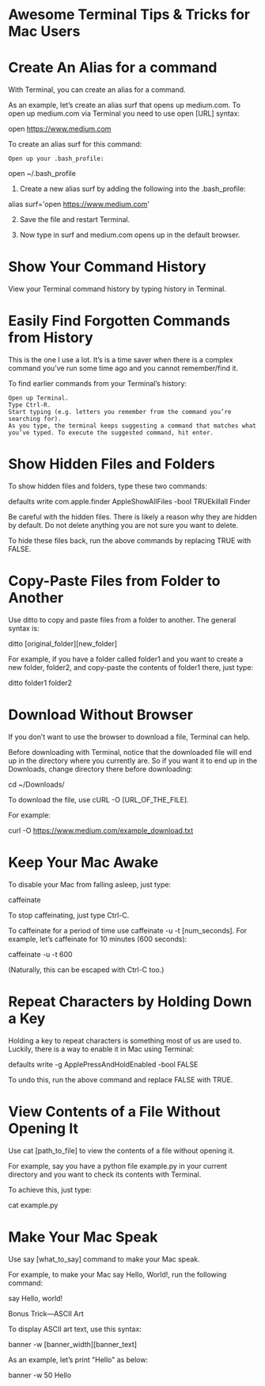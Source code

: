Awesome Terminal Tips & Tricks for Mac Users
===============================================

# Create An Alias for a command

With Terminal, you can create an alias for a command.

As an example, let’s create an alias surf that opens up medium.com. To open up medium.com via Terminal you need to use open [URL] syntax:

open https://www.medium.com

To create an alias surf for this command:

    Open up your .bash_profile:

open ~/.bash_profile

1. Create a new alias surf by adding the following into the .bash_profile:

alias surf='open https://www.medium.com'

2. Save the file and restart Terminal.

3. Now type in surf and medium.com opens up in the default browser.

# Show Your Command History

View your Terminal command history by typing history in Terminal.

# Easily Find Forgotten Commands from History

This is the one I use a lot. It’s is a time saver when there is a complex command you’ve run some time ago and you cannot remember/find it.

To find earlier commands from your Terminal’s history:

    Open up Terminal.
    Type Ctrl-R.
    Start typing (e.g. letters you remember from the command you’re searching for).
    As you type, the terminal keeps suggesting a command that matches what you’ve typed. To execute the suggested command, hit enter.

# Show Hidden Files and Folders

To show hidden files and folders, type these two commands:

defaults write com.apple.finder AppleShowAllFiles -bool TRUEkillall Finder

Be careful with the hidden files. There is likely a reason why they are hidden by default. Do not delete anything you are not sure you want to delete.

To hide these files back, run the above commands by replacing TRUE with FALSE.

# Copy-Paste Files from Folder to Another

Use ditto to copy and paste files from a folder to another. The general syntax is:

ditto [original_folder][new_folder]

For example, if you have a folder called folder1 and you want to create a new folder, folder2, and copy-paste the contents of folder1 there, just type:

ditto folder1 folder2

# Download Without Browser

If you don’t want to use the browser to download a file, Terminal can help.

Before downloading with Terminal, notice that the downloaded file will end up in the directory where you currently are. So if you want it to end up in the Downloads, change directory there before downloading:

cd ~/Downloads/

To download the file, use cURL -O [URL_OF_THE_FILE].

For example:

curl -O https://www.medium.com/example_download.txt

# Keep Your Mac Awake

To disable your Mac from falling asleep, just type:

caffeinate

To stop caffeinating, just type Ctrl-C.

To caffeinate for a period of time use caffeinate -u -t [num_seconds]. For example, let’s caffeinate for 10 minutes (600 seconds):

caffeinate -u -t 600

(Naturally, this can be escaped with Ctrl-C too.)

# Repeat Characters by Holding Down a Key

Holding a key to repeat characters is something most of us are used to. Luckily, there is a way to enable it in Mac using Terminal:

defaults write -g ApplePressAndHoldEnabled -bool FALSE

To undo this, run the above command and replace FALSE with TRUE.

# View Contents of a File Without Opening It

Use cat [path_to_file] to view the contents of a file without opening it.

For example, say you have a python file example.py in your current directory and you want to check its contents with Terminal.

To achieve this, just type:

cat example.py

# Make Your Mac Speak

Use say [what_to_say] command to make your Mac speak.

For example, to make your Mac say Hello, World!, run the following command:

say Hello, world!

Bonus Trick—ASCII Art

To display ASCII art text, use this syntax:

banner -w [banner_width][banner_text]

As an example, let’s print "Hello" as below:

banner -w 50 Hello


